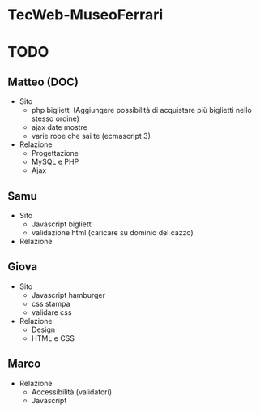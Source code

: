 ﻿# TecWeb-MuseoFerrari

# TODO
## Matteo (DOC)
- Sito
  - php biglietti  (Aggiungere possibilità di acquistare più biglietti nello stesso ordine)
  - ajax date mostre
  - varie robe che sai te (ecmascript 3)
- Relazione
  - Progettazione
  - MySQL e PHP
  - Ajax
## Samu
- Sito
  - Javascript biglietti
  - validazione html (caricare su dominio del cazzo)
- Relazione


## Giova
- Sito
  - Javascript hamburger
  - css stampa
  - validare css
- Relazione
  - Design
  - HTML e CSS

## Marco
- Relazione
  - Accessibilità (validatori)
  - Javascript
